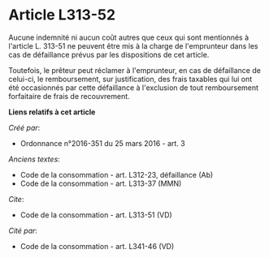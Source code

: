 # Article L313-52

Aucune indemnité ni aucun coût autres que ceux qui sont mentionnés à l'article L. 313-51 ne peuvent être mis à la charge de
l'emprunteur dans les cas de défaillance prévus par les dispositions de cet article. 

Toutefois, le prêteur peut réclamer à l'emprunteur, en cas de défaillance de celui-ci, le remboursement, sur justification,
des frais taxables qui lui ont été occasionnés par cette défaillance à l'exclusion de tout remboursement forfaitaire de frais
de recouvrement.

**Liens relatifs à cet article**

_Créé par_:

  - Ordonnance n°2016-351 du 25 mars 2016 - art. 3

_Anciens textes_:

  - Code de la consommation - art. L312-23, défaillance (Ab)
  - Code de la consommation - art. L313-37 (MMN)

_Cite_:

  - Code de la consommation - art. L313-51 (VD)

_Cité par_:

  - Code de la consommation - art. L341-46 (VD)
